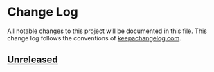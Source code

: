 # Change Log

All notable changes to this project will be documented in this file. This change
log follows the conventions of [keepachangelog.com](http://keepachangelog.com/).

## [Unreleased][unreleased]


[unreleased]: https://github.com/bluemont/thesis
